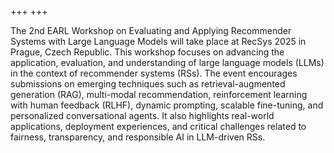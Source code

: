 +++
+++

The 2nd EARL Workshop on Evaluating and Applying Recommender Systems with Large Language Models will take place at RecSys 2025 in Prague, Czech Republic. This workshop focuses on advancing the application, evaluation, and understanding of large language models (LLMs) in the context of recommender systems (RSs).
The event encourages submissions on emerging techniques such as retrieval-augmented generation (RAG), multi-modal recommendation, reinforcement learning with human feedback (RLHF), dynamic prompting, scalable fine-tuning, and personalized conversational agents. It also highlights real-world applications, deployment experiences, and critical challenges related to fairness, transparency, and responsible AI in LLM-driven RSs.
